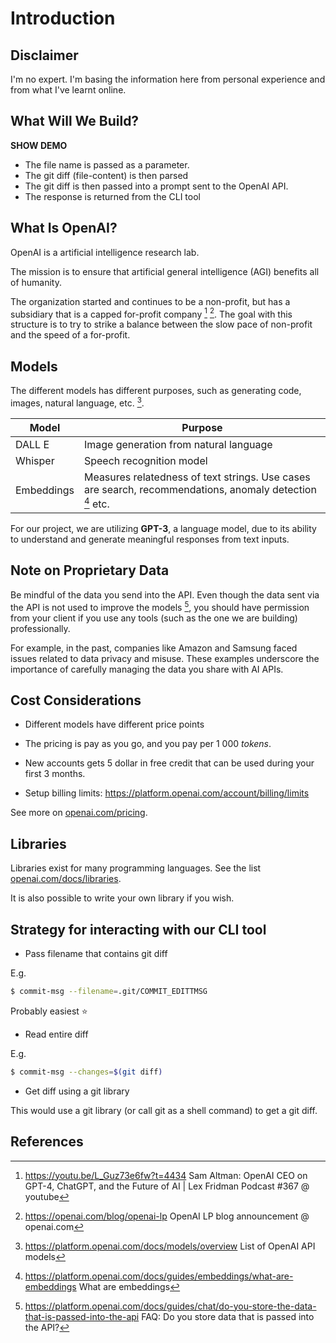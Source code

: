 # Introduction

## Disclaimer

I'm no expert. I'm basing the information here from personal experience and from
what I've learnt online.

## What Will We Build?

**SHOW DEMO**

* The file name is passed as a parameter.
* The git diff (file-content) is then parsed
* The git diff is then passed into a prompt sent to the OpenAI API.
* The response is returned from the CLI tool

## What Is OpenAI?

OpenAI is a artificial intelligence research lab. 

The mission is to ensure that artificial general intelligence (AGI) benefits
all of humanity.

The organization started and continues to be a non-profit, but has a subsidiary
that is a capped for-profit company [^1] [^2]. The goal with this structure is to try
to strike a balance between the slow pace of non-profit and the speed of a
for-profit.

## Models

The different models has different purposes, such as generating code, images,
natural language, etc. [^3].

| Model | Purpose |
| -- | -- |
| DALL E | Image generation from natural language |
| Whisper | Speech recognition model |
| Embeddings |  Measures relatedness of text strings. Use cases are search, recommendations, anomaly detection [^4] etc. |

For our project, we are utilizing **GPT-3**, a language model, due to its ability
to understand and generate meaningful responses from text inputs.

## Note on Proprietary Data

Be mindful of the data you send into the API. Even though the data sent via the
API is not used to improve the models [^5], you should have permission from your
client if you use any tools (such as the one we are building) professionally.

For example, in the past, companies like Amazon and Samsung faced issues related
to data privacy and misuse. These examples underscore the importance of
carefully managing the data you share with AI APIs.

## Cost Considerations

* Different models have different price points
* The pricing is pay as you go, and you pay per 1 000 *tokens*. 
* New accounts gets 5 dollar in free credit that can be used during your first 3
    months.

* Setup billing limits: https://platform.openai.com/account/billing/limits

See more on [openai.com/pricing](https://openai.com/pricing).

## Libraries

Libraries exist for many programming languages. See the list [openai.com/docs/libraries](https://platform.openai.com/docs/libraries).

It is also possible to write your own library if you wish.


## Strategy for interacting with our CLI tool

* Pass filename that contains git diff

E.g.
```sh
$ commit-msg --filename=.git/COMMIT_EDITTMSG
```

Probably easiest ⭐

* Read entire diff

E.g.
```sh
$ commit-msg --changes=$(git diff)
```

* Get diff using a git library

This would use a git library (or call git as a shell command) to get a git diff.

## References

[^1]: https://youtu.be/L_Guz73e6fw?t=4434
     Sam Altman: OpenAI CEO on GPT-4, ChatGPT, and the Future of AI | Lex Fridman Podcast #367 @ youtube

[^2]: https://openai.com/blog/openai-lp
    OpenAI LP blog announcement @ openai.com

[^3]: https://platform.openai.com/docs/models/overview
    List of OpenAI API models

[^4]: https://platform.openai.com/docs/guides/embeddings/what-are-embeddings
    What are embeddings

[^5]: https://platform.openai.com/docs/guides/chat/do-you-store-the-data-that-is-passed-into-the-api
    FAQ: Do you store data that is passed into the API?
